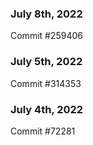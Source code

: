 ### July 8th, 2022

Commit #259406

### July 5th, 2022

Commit #314353


### July 4th, 2022

Commit #72281
